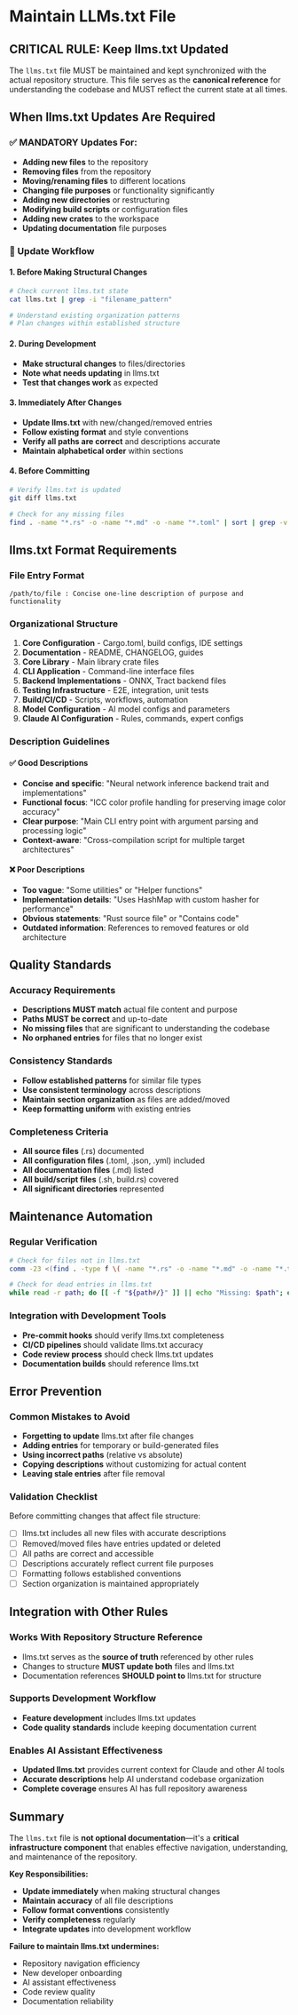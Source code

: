 # Maintain LLMs.txt File

## CRITICAL RULE: Keep llms.txt Updated

The `llms.txt` file MUST be maintained and kept synchronized with the actual repository structure. This file serves as the **canonical reference** for understanding the codebase and MUST reflect the current state at all times.

## When llms.txt Updates Are Required

### ✅ MANDATORY Updates For:
- **Adding new files** to the repository
- **Removing files** from the repository  
- **Moving/renaming files** to different locations
- **Changing file purposes** or functionality significantly
- **Adding new directories** or restructuring
- **Modifying build scripts** or configuration files
- **Adding new crates** to the workspace
- **Updating documentation** file purposes

### 🔄 Update Workflow

#### 1. Before Making Structural Changes
```bash
# Check current llms.txt state
cat llms.txt | grep -i "filename_pattern"

# Understand existing organization patterns
# Plan changes within established structure
```

#### 2. During Development
- **Make structural changes** to files/directories
- **Note what needs updating** in llms.txt
- **Test that changes work** as expected

#### 3. Immediately After Changes
- **Update llms.txt** with new/changed/removed entries
- **Follow existing format** and style conventions  
- **Verify all paths are correct** and descriptions accurate
- **Maintain alphabetical order** within sections

#### 4. Before Committing
```bash
# Verify llms.txt is updated
git diff llms.txt

# Check for any missing files
find . -name "*.rs" -o -name "*.md" -o -name "*.toml" | sort | grep -v target/ | grep -v .git/
```

## llms.txt Format Requirements

### File Entry Format
```
/path/to/file : Concise one-line description of purpose and functionality
```

### Organizational Structure
1. **Core Configuration** - Cargo.toml, build configs, IDE settings
2. **Documentation** - README, CHANGELOG, guides
3. **Core Library** - Main library crate files
4. **CLI Application** - Command-line interface files  
5. **Backend Implementations** - ONNX, Tract backend files
6. **Testing Infrastructure** - E2E, integration, unit tests
7. **Build/CI/CD** - Scripts, workflows, automation
8. **Model Configuration** - AI model configs and parameters
9. **Claude AI Configuration** - Rules, commands, expert configs

### Description Guidelines

#### ✅ Good Descriptions
- **Concise and specific**: "Neural network inference backend trait and implementations"
- **Functional focus**: "ICC color profile handling for preserving image color accuracy"  
- **Clear purpose**: "Main CLI entry point with argument parsing and processing logic"
- **Context-aware**: "Cross-compilation script for multiple target architectures"

#### ❌ Poor Descriptions  
- **Too vague**: "Some utilities" or "Helper functions"
- **Implementation details**: "Uses HashMap with custom hasher for performance"
- **Obvious statements**: "Rust source file" or "Contains code"
- **Outdated information**: References to removed features or old architecture

## Quality Standards

### Accuracy Requirements
- **Descriptions MUST match** actual file content and purpose
- **Paths MUST be correct** and up-to-date
- **No missing files** that are significant to understanding the codebase
- **No orphaned entries** for files that no longer exist

### Consistency Standards
- **Follow established patterns** for similar file types
- **Use consistent terminology** across descriptions
- **Maintain section organization** as files are added/moved
- **Keep formatting uniform** with existing entries

### Completeness Criteria
- **All source files** (.rs) documented
- **All configuration files** (.toml, .json, .yml) included
- **All documentation files** (.md) listed
- **All build/script files** (.sh, build.rs) covered
- **All significant directories** represented

## Maintenance Automation

### Regular Verification
```bash
# Check for files not in llms.txt
comm -23 <(find . -type f \( -name "*.rs" -o -name "*.md" -o -name "*.toml" \) | grep -v target/ | sort) <(grep "^/" llms.txt | cut -d: -f1 | sort)

# Check for dead entries in llms.txt  
while read -r path; do [[ -f "${path#/}" ]] || echo "Missing: $path"; done < <(grep "^/" llms.txt | cut -d: -f1)
```

### Integration with Development Tools
- **Pre-commit hooks** should verify llms.txt completeness
- **CI/CD pipelines** should validate llms.txt accuracy
- **Code review process** should check llms.txt updates
- **Documentation builds** should reference llms.txt

## Error Prevention

### Common Mistakes to Avoid
- **Forgetting to update** llms.txt after file changes
- **Adding entries** for temporary or build-generated files
- **Using incorrect paths** (relative vs absolute)
- **Copying descriptions** without customizing for actual content
- **Leaving stale entries** after file removal

### Validation Checklist
Before committing changes that affect file structure:
- [ ] llms.txt includes all new files with accurate descriptions
- [ ] Removed/moved files have entries updated or deleted
- [ ] All paths are correct and accessible
- [ ] Descriptions accurately reflect current file purposes  
- [ ] Formatting follows established conventions
- [ ] Section organization is maintained appropriately

## Integration with Other Rules

### Works With Repository Structure Reference
- llms.txt serves as the **source of truth** referenced by other rules
- Changes to structure **MUST update both** files and llms.txt
- Documentation references **SHOULD point to** llms.txt for structure

### Supports Development Workflow
- **Feature development** includes llms.txt updates
- **Code quality standards** include keeping documentation current

### Enables AI Assistant Effectiveness
- **Updated llms.txt** provides current context for Claude and other AI tools
- **Accurate descriptions** help AI understand codebase organization
- **Complete coverage** ensures AI has full repository awareness

## Summary

The `llms.txt` file is **not optional documentation**—it's a **critical infrastructure component** that enables effective navigation, understanding, and maintenance of the repository.

**Key Responsibilities:**
- **Update immediately** when making structural changes
- **Maintain accuracy** of all file descriptions  
- **Follow format conventions** consistently
- **Verify completeness** regularly
- **Integrate updates** into development workflow

**Failure to maintain llms.txt undermines:**
- Repository navigation efficiency
- New developer onboarding
- AI assistant effectiveness  
- Code review quality
- Documentation reliability